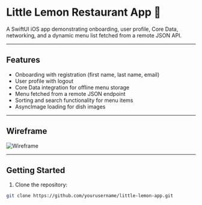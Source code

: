 # Little Lemon Restaurant App 🍋

A SwiftUI iOS app demonstrating onboarding, user profile, Core Data, networking, and a dynamic menu list fetched from a remote JSON API.

---

## **Features**

- Onboarding with registration (first name, last name, email)  
- User profile with logout  
- Core Data integration for offline menu storage  
- Menu fetched from a remote JSON endpoint  
- Sorting and search functionality for menu items  
- AsyncImage loading for dish images  

---

## **Wireframe**

![Wireframe](Images/wireframe.png)

---

## **Getting Started**

1. Clone the repository:

```bash
git clone https://github.com/yourusername/little-lemon-app.git
